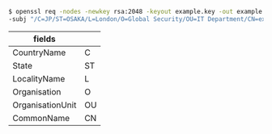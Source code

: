 







```bash
$ openssl req -nodes -newkey rsa:2048 -keyout example.key -out example.csr \
-subj "/C=JP/ST=OSAKA/L=London/O=Global Security/OU=IT Department/CN=example.com"

```

|       fields     |   |
|------------------|---|
| CountryName      | C |
| State            | ST|
| LocalityName     | L |
| Organisation     | O |
| OrganisationUnit | OU|
| CommonName       | CN|
